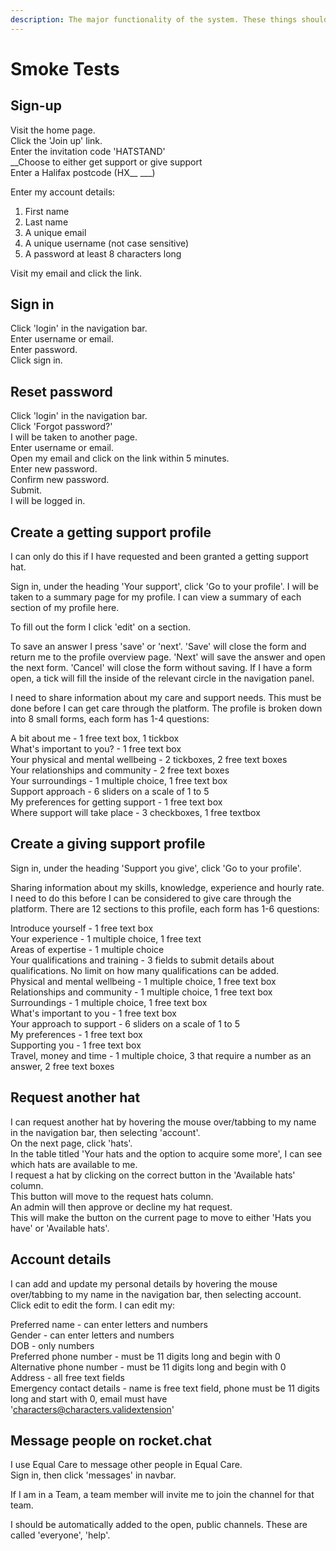 ```yaml
---
description: The major functionality of the system. These things should never break.
---
```


# Smoke Tests

## **Sign-up**

Visit the home page.  
Click the 'Join up' link.  
Enter the invitation code 'HATSTAND'  
__Choose to either get support or give support  
Enter a Halifax postcode \(HX\_\_ \_\_\_\)

Enter my account details:  
1. First name  
2. Last name  
3. A unique email  
4. A unique username \(not case sensitive\)  
5. A password at least 8 characters long

Visit my email and click the link.

## **Sign in**

Click 'login' in the navigation bar.  
Enter username or email.  
Enter password.  
Click sign in.

## Reset password

Click 'login' in the navigation bar.  
Click 'Forgot password?'  
I will be taken to another page.  
Enter username or email.  
Open my email and click on the link within 5 minutes.  
Enter new password.  
Confirm new password.  
Submit.  
I will be logged in.

## **Create a getting support profile**

I can only do this if I have requested and been granted a getting support hat.  
  
Sign in, under the heading 'Your support', click 'Go to your profile'. I will be taken to a summary page for my profile. I can view a summary of each section of my profile here.   
  
To fill out the form I click 'edit' on a section.   
  
To save an answer I press 'save' or 'next'. 'Save' will close the form and return me to the profile overview page. 'Next' will save the answer and open the next form. 'Cancel' will close the form without saving. If I have a form open, a tick will fill the inside of the relevant circle in the navigation panel.  
  
I need to share information about my care and support needs. This must be done before I can get care through the platform. The profile is broken down into 8 small forms, each form has 1-4 questions:  
  
A bit about me - 1 free text box, 1 tickbox   
What's important to you? - 1 free text box  
Your physical and mental wellbeing - 2 tickboxes, 2 free text boxes  
Your relationships and community - 2 free text boxes  
Your surroundings - 1 multiple choice, 1 free text box  
Support approach - 6 sliders on a scale of 1 to 5  
My preferences for getting support - 1 free text box  
Where support will take place - 3 checkboxes, 1 free textbox  
  




## **Create a giving support profile**

Sign in, under the heading 'Support you give', click 'Go to your profile'.  
  
Sharing information about my skills, knowledge, experience and hourly rate. I need to do this before I can be considered to give care through the platform. There are 12 sections to this profile, each form has 1-6 questions:  
  
Introduce yourself - 1 free text box  
Your experience - 1 multiple choice, 1 free text  
Areas of expertise - 1 multiple choice  
Your qualifications and training - 3 fields to submit details about qualifications. No limit on how many qualifications can be added.  
Physical and mental wellbeing - 1 multiple choice, 1 free text box  
Relationships and community - 1 multiple choice, 1 free text box  
Surroundings - 1 multiple choice, 1 free text box  
What's important to you - 1 free text box  
Your approach to support - 6 sliders on a scale of 1 to 5  
My preferences - 1 free text box  
Supporting you - 1 free text box  
Travel, money and time - 1 multiple choice, 3 that require a number as an answer, 2 free text boxes  
  


## Request another hat

I can request another hat by hovering the mouse over/tabbing to my name in the navigation bar, then selecting 'account'.   
On the next page, click 'hats'.  
In the table titled 'Your hats and the option to acquire some more', I can see which hats are available to me.  
I request a hat by clicking on the correct button in the 'Available hats' column.  
This button will move to the request hats column.  
An admin will then approve or decline my hat request.  
This will make the button on the current page to move to either  'Hats you have' or 'Available hats'.  
  


## Account details

I can add and update my personal details by hovering the mouse over/tabbing to my name in the navigation bar, then selecting account.  
Click edit to edit the form. I can edit my:

Preferred name - can enter letters and numbers  
Gender - can enter letters and numbers  
DOB - only numbers  
Preferred phone number - must be 11 digits long and begin with 0  
Alternative phone number - must be 11 digits long and begin with 0  
Address - all free text fields  
Emergency contact details - name is free text field, phone must be 11 digits long and start with 0, email must have 'characters@characters.validextension'

## **Message people on rocket.chat**

I use Equal Care to message other people in Equal Care.  
Sign in, then click 'messages' in navbar.

If I am in a Team, a team member will invite me to join the channel for that team.

I should be automatically added to the open, public channels. These are called 'everyone', 'help'.

